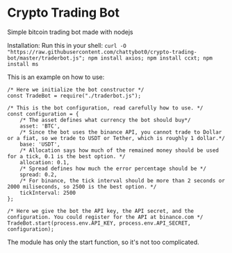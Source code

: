 # Crypto Trading Bot
Simple bitcoin trading bot made with nodejs

Installation:
Run this in your shell:
`curl -O "https://raw.githubusercontent.com/chattybot0/crypto-trading-bot/master/traderbot.js"; npm install axios; npm install ccxt; npm install ms`

This is an example on how to use:

```JS
/* Here we initialize the bot constructor */
const TradeBot = require("./traderbot.js");

/* This is the bot configuration, read carefully how to use. */
const configuration = {
	/* The asset defines what currency the bot should buy*/
	asset: 'BTC',
	/* Since the bot uses the binance API, you cannot trade to Dollar or a fiat, so we trade to USDT or Tether, which is roughly 1 dollar.*/
	base: 'USDT',
	/* Allocation says how much of the remained money should be used for a tick, 0.1 is the best option. */
	allocation: 0.1,
	/* Spread defines how much the error percentage should be */
	spread: 0.2,
	/* For binance, the tick interval should be more than 2 seconds or 2000 miliseconds, so 2500 is the best option. */
	tickInterval: 2500
};

/* Here we give the bot the API key, the API secret, and the configuration. You could register for the API at binance.com */
TradeBot.start(process.env.API_KEY, process.env.API_SECRET, configuration);
```

The module has only the start function, so it's not too complicated.